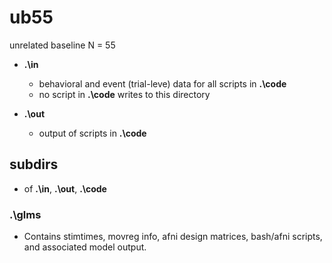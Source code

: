 # ub55
unrelated baseline N = 55

* __.\in__
    * behavioral and event (trial-leve) data for all scripts in __.\code__
    * no script in __.\code__ writes to this directory

* __.\out__
    * output of scripts in __.\code__


## subdirs

* of __.\in__, __.\out__, __.\code__

### .\glms

* Contains stimtimes, movreg info, afni design matrices, bash/afni scripts, and associated model output.
